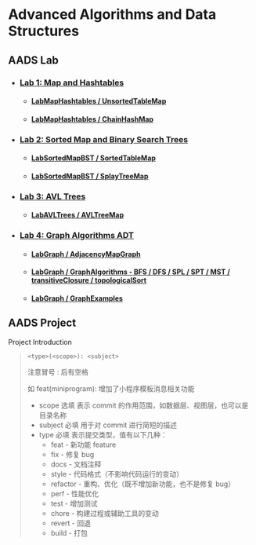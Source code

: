 # Advanced Algorithms and Data Structures

## AADS Lab

- ### [Lab 1: Map and Hashtables](src/main/java/LabMapHashtables)
  - #### [LabMapHashtables / UnsortedTableMap](src/main/java/LabMapHashtables/UnsortedTableMap.java)
  - #### [LabMapHashtables / ChainHashMap](/src/main/java/LabMapHashtables/ChainHashMap.java)
- ### [Lab 2: Sorted Map and Binary Search Trees](src/main/java/LabSortedMapBST)
  - #### [LabSortedMapBST / SortedTableMap](src/main/java/LabSortedMapBST/SortedTableMap.java)
  - #### [LabSortedMapBST / SplayTreeMap](src/main/java/LabSortedMapBST/SplayTreeMap.java)
- ### [Lab 3: AVL Trees](src/main/java/LabAVLTrees)
  - #### [LabAVLTrees / AVLTreeMap](src/main/java/LabAVLTrees/AVLTreeMap.java)
- ### [Lab 4: Graph Algorithms ADT](src/main/java/LabGraph)
  - #### [LabGraph / AdjacencyMapGraph](src/main/java/LabGraph/AdjacencyMapGraph.java)
  - #### [LabGraph / GraphAlgorithms - BFS / DFS / SPL / SPT / MST / transitiveClosure / topologicalSort](src/main/java/LabGraph/GraphAlgorithms.java)
  - #### [LabGraph / GraphExamples](src/main/java/LabGraph/GraphExamples.java)

## AADS Project

Project Introduction

> `<type>(<scope>): <subject>`
> 
> 注意冒号 : 后有空格
> 
> 如 feat(miniprogram): 增加了小程序模板消息相关功能
> 
> - scope 选填 表示 commit 的作用范围，如数据层、视图层，也可以是目录名称
> - subject 必填 用于对 commit 进行简短的描述
> - type 必填 表示提交类型，值有以下几种：
>   - feat - 新功能 feature 
>   - fix - 修复 bug 
>   - docs - 文档注释 
>   - style - 代码格式（不影响代码运行的变动）
>   - refactor - 重构、优化（既不增加新功能，也不是修复 bug）
>   - perf - 性能优化 
>   - test - 增加测试 
>   - chore - 构建过程或辅助工具的变动 
>   - revert - 回退 
>   - build - 打包
